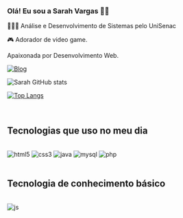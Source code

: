 ### Olá! Eu sou a Sarah Vargas 👋🏾

👩🏽‍💻 Análise e Desenvolvimento de Sistemas pelo UniSenac

🎮 Adorador de video game.

Apaixonada por Desenvolvimento Web.

[![Blog](https://icongr.am/devicon/linkedin-original-wordmark.svg?size=115&color=000000)](https://img.shields.io/badge/LinkedIn-0077B5?style=for-the-badge&logo=linkedin&logoColor=white)

![Sarah GitHub stats](https://github-readme-stats.vercel.app/api?username=SarahVargas79&theme=algolia&show_icons=true)

[![Top Langs](https://github-readme-stats.vercel.app/api/top-langs/?username=SarahVargas79&theme=algolia)](https://github.com/SarahVargas79/github-readme-stats)

<br>

## Tecnologias que uso no meu dia

<div><br>
    <img alt="html5" src="https://icongr.am/devicon/html5-original.svg?size=85&color=currentColor">
    <img alt="css3" src="https://icongr.am/devicon/css3-original.svg?size=85&color=currentColor">
    <img alt="java" src="https://icongr.am/devicon/java-original.svg?size=85&color=currentColor">
    <img alt="mysql" src="https://icongr.am/devicon/mysql-original-wordmark.svg?size=85&color=000000">
    <img alt="php" src="https://icongr.am/devicon/php-original.svg?size=85&color=000000">
</div>

<br>

## Tecnologia de conhecimento básico

<br>
<img alt="js" src="https://icongr.am/devicon/javascript-original.svg?size=85&color=currentColor">
